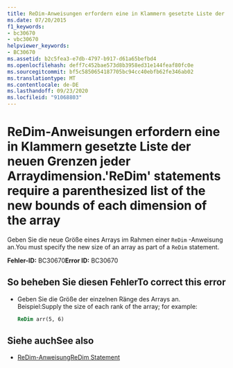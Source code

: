 ```yaml
---
title: ReDim-Anweisungen erfordern eine in Klammern gesetzte Liste der neuen Grenzen jeder Arraydimension.
ms.date: 07/20/2015
f1_keywords:
- bc30670
- vbc30670
helpviewer_keywords:
- BC30670
ms.assetid: b2c5fea3-e7db-4797-b917-d61a65befbd4
ms.openlocfilehash: deff7c452bae573d8b3958ed31e144feaf80fc0e
ms.sourcegitcommit: bf5c5850654187705bc94cc40ebfb62fe346ab02
ms.translationtype: MT
ms.contentlocale: de-DE
ms.lasthandoff: 09/23/2020
ms.locfileid: "91068803"
---
```

# <a name="redim-statements-require-a-parenthesized-list-of-the-new-bounds-of-each-dimension-of-the-array"></a><span data-ttu-id="6d18b-102">ReDim-Anweisungen erfordern eine in Klammern gesetzte Liste der neuen Grenzen jeder Arraydimension.</span><span class="sxs-lookup"><span data-stu-id="6d18b-102">'ReDim' statements require a parenthesized list of the new bounds of each dimension of the array</span></span>

<span data-ttu-id="6d18b-103">Geben Sie die neue Größe eines Arrays im Rahmen einer `ReDim` -Anweisung an.</span><span class="sxs-lookup"><span data-stu-id="6d18b-103">You must specify the new size of an array as part of a `ReDim` statement.</span></span>  
  
 <span data-ttu-id="6d18b-104">**Fehler-ID:** BC30670</span><span class="sxs-lookup"><span data-stu-id="6d18b-104">**Error ID:** BC30670</span></span>  
  
## <a name="to-correct-this-error"></a><span data-ttu-id="6d18b-105">So beheben Sie diesen Fehler</span><span class="sxs-lookup"><span data-stu-id="6d18b-105">To correct this error</span></span>  
  
- <span data-ttu-id="6d18b-106">Geben Sie die Größe der einzelnen Ränge des Arrays an. Beispiel:</span><span class="sxs-lookup"><span data-stu-id="6d18b-106">Supply the size of each rank of the array; for example:</span></span>  
  
    ```vb  
    ReDim arr(5, 6)  
    ```  
  
## <a name="see-also"></a><span data-ttu-id="6d18b-107">Siehe auch</span><span class="sxs-lookup"><span data-stu-id="6d18b-107">See also</span></span>

- [<span data-ttu-id="6d18b-108">ReDim-Anweisung</span><span class="sxs-lookup"><span data-stu-id="6d18b-108">ReDim Statement</span></span>](../language-reference/statements/redim-statement.md)
